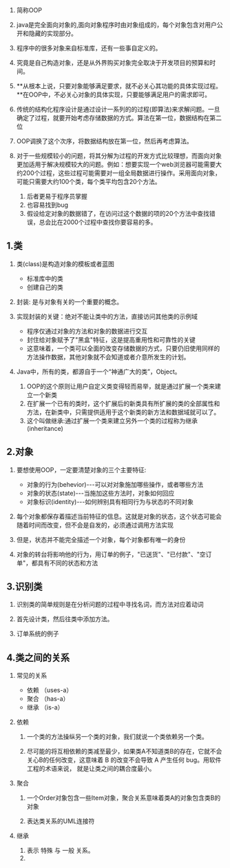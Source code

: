 1. 简称OOP

2. java是完全面向对象的,面向对象程序时由对象组成的，每个对象包含对用户公开和隐藏的实现部分。

3. 程序中的很多对象来自标准库，还有一些事自定义的。

4. 究竟是自己构造对象，还是从外界购买对象完全取决于开发项目的预算和时间。

5. **从根本上说，只要对象能够满足要求，就不必关心其功能的具体实现过程。**在OOP中，不必关心对象的具体实现，只要能够满足用户的需求即可。

6. 传统的结构化程序设计是通过设计一系列的的过程(即算法)来求解问题。一旦确定了过程，就要开始考虑存储数据的方式。算法在第一位，数据结构在第二位

7. OOP调换了这个次序，将数据结构放在第一位，然后再考虑算法。

8. 对于一些规模较小的问题，将其分解为过程的开发方式比较理想，而面向对象更加适用于解决规模较大的问题。例如：想要实现一个web浏览器可能需要大约200个过程，这些过程可能需要对一组全局数据进行操作。采用面向对象，可能只需要大约100个类，每个类平均包含20个方法。

    1. 后者更易于程序员掌握
    2. 也容易找到bug
    3. 假设给定对象的数据错了，在访问过这个数据的项的20个方法中查找错误，总会比在2000个过程中查找你要容易的多。

## 1.类
1. 类(class)是构造对象的模板或者蓝图
    
    * 标准库中的类
    * 创建自己的类 
2. 封装: 是与对象有关的一个重要的概念。
3. 实现封装的关键：绝对不能让类中的方法，直接访问其他类的示例域

    * 程序仅通过对象的方法和对象的数据进行交互
    * 封住给对象赋予了"黑盒"特征，这是提高重用性和可靠性的关键
    * 这意味着，一个类可以全面的改变存储数据的方式，只要仍旧使用同样的方法操作数据，其他对象就不会知道或者介意所发生的计划。

4. Java中，所有的类，都源自于一个“神通广大的类”，Object。

    1. OOP的这个原则让用户自定义类变得轻而易举，就是通过扩展一个类来建立一个新类
    2. 在扩展一个已有的类时，这个扩展后的新类具有所扩展的类的全部属性和方法，在新类中，只需提供适用于这个新类的新方法和数据域就可以了。
    3. 这个叫做继承:通过扩展一个类来建立另外一个类的过程称为继承(inheritance)

## 2.对象
1. 要想使用OOP，一定要清楚对象的三个主要特征:

    * 对象的行为(behevior)---可以对对象施加哪些操作，或者哪些方法
    * 对象的状态(state)---当施加这些方法时，对象如何回应
    * 对象标识(identity)---如何辨别具有相同行为与状态的不同对象

2. 每个对象都保存着描述当前特征的信息。这就是对象的状态，这个状态可能会随着时间而改变，但不会是自发的，必须通过调用方法实现

3. 但是，状态并不能完全描述一个对象，每个对象都有唯一的身份

4. 对象的转台将影响他的行为，用订单的例子，"已送货"、"已付款"、"空订单"，都具有不同的状态和方法

## 3.识别类
1. 识别类的简单规则是在分析问题的过程中寻找名词，而方法对应着动词

2. 首先设计类，然后往类中添加方法。

3. 订单系统的例子

## 4.类之间的关系
1. 常见的关系

    * 依赖 （uses-a）
    * 聚合 （has-a）
    * 继承 （is-a）

2. 依赖

    1. 一个类的方法操纵另一个类的对象，我们就说一个类依赖另一个类。
    
    2. 尽可能的将互相依赖的类减至最少，如果类A不知道类B的存在，它就不会关心B的任何改变，这意味着 B 的改变不会导致 A 产生任何 bug。用软件工程的术语来说， 就是让类之间的耦合度最小。

3. 聚合

    1. 一个Order对象包含一些Item对象，聚合关系意味着类A的对象包含类B的对象

    2. 表达类关系的UML连接符

4. 继承

    1. 表示 特殊 与 一般 关系。
    2. 










